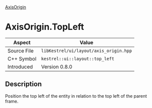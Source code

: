 [AxisOrigin](index)
# AxisOrigin.TopLeft
| Aspect | Value |
| --- | --- |
| Source File | `libKestrel/ui/layout/axis_origin.hpp` |
| C++ Symbol | `kestrel::ui::layout::top_left` |
| Introduced | Version 0.8.0 |
## Description
Position the top left of the entity in relation to the top left of the parent frame.
